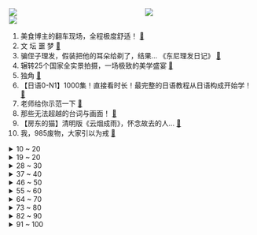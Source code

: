 <div >
	<a style="float:left;width:55%;" href = "https://github.com/anuraghazra/github-readme-stats">
	 <img src = "https://github-readme-stats.vercel.app/api?username=iuuuuuaena&theme=buefy&show_icons=true"/>
	</a>
	<a  style="float:right;width:45%" href = "https://github.com/anuraghazra/github-readme-stats">
	 <img  src="https://github-readme-stats.vercel.app/api/top-langs/?username=anuraghazra&layout=compact"/>
	</a>
	</div>

[![](https://img.shields.io/badge/jxd-@jxdgogogo.xyz-yellowgreen.svg)](https://www.jxdgogogo.xyz)<br>
1. 美食博主的翻车现场，全程极度舒适！ [:link:](//www.bilibili.com/video/BV1di4y1Q7dW) <br>
2. 文 坛 噩 梦 [:link:](//www.bilibili.com/video/BV1wY4y1i71n) <br>
3. 骗侄子理发，假装把他的耳朵给剃了，结果... 《东尼理发日记》 [:link:](//www.bilibili.com/video/BV1gS4y1K7bQ) <br>
4. 辗转25个国家全实景拍摄，一场极致的美学盛宴 [:link:](//www.bilibili.com/video/BV1uZ4y1U7XR) <br>
5. 独角 [:link:](//www.bilibili.com/video/BV1xa41147Q4) <br>
6. 【日语0-N1】1000集！直接看时长！最完整的日语教程从日语构成开始学！ [:link:](//www.bilibili.com/video/BV17q4y1e7Ax) <br>
7. 老师给你示范一下 [:link:](//www.bilibili.com/video/BV1934y1s7rp) <br>
8. 那些无法超越的台词与画面！ [:link:](//www.bilibili.com/video/BV1y34y1s7x7) <br>
9. 【房东的猫】清明版《云烟成雨》，怀念故去的人… [:link:](//www.bilibili.com/video/BV1JS4y1P7Nb) <br>
10. 我，985废物，大家引以为戒 [:link:](//www.bilibili.com/video/BV1t3411H7Zw) <br>
<details>
<summary>10 ~ 20</summary>

11. 师傅还是走个流程吧，直接剪怕你受不了 [:link:](//www.bilibili.com/video/BV18L4y1L75d) <br>
12. 她们有多爱扯头花，演技就退步得有多差。 [:link:](//www.bilibili.com/video/BV1gL4y1j7Pk) <br>
13. 【半佛】跟素颜和解？笑了。 [:link:](//www.bilibili.com/video/BV1Jr4y1p79B) <br>
14. 不愧是重庆！这里也太热情了吧！ [:link:](//www.bilibili.com/video/BV16Y41177os) <br>
15. 请帮我为烈士寻找家人，谢谢 [:link:](//www.bilibili.com/video/BV1y44y1P77M) <br>
16. 《 你 好，六 耳 猕 猴 》-无间西游大结局 [:link:](//www.bilibili.com/video/BV1QA4y1X78d) <br>
17. 连续熬夜一年，你的身体会发生什么变化？ [:link:](//www.bilibili.com/video/BV1Bu411e7xm) <br>
18. “不能说毫无关系，只能说一模一样” [:link:](//www.bilibili.com/video/BV1rS4y1m7aa) <br>
19. 这操作是人类能完成的？？ [:link:](//www.bilibili.com/video/BV1Gu411i7fb) <br>
</details>
<details>
<summary>19 ~ 20</summary>

20. 我给你们炫一个 [:link:](//www.bilibili.com/video/BV1eq4y1a7wL) <br>
21. 生日上出现一个奇怪的人，好怪噢...再看一眼！ [:link:](//www.bilibili.com/video/BV18Y4y1W7TG) <br>
22. 可能他自己都忘记了以前善良的自己...但是这一刻他的良知被唤醒！灵魂被救赎了！！ [:link:](//www.bilibili.com/video/BV1hP4y1K7PE) <br>
23. 牡 蛎 壳！ [:link:](//www.bilibili.com/video/BV1x3411J7BP) <br>
24. 独立卫浴是真独立啊 [:link:](//www.bilibili.com/video/BV1w34y1t7eC) <br>
25. 诈 骗 未 遂 [:link:](//www.bilibili.com/video/BV1Di4y1S7C9) <br>
26. 这种快递千万不要收！ [:link:](//www.bilibili.com/video/BV1dZ4y1m7NY) <br>
27. 许嵩，你根本没在唱《素颜》，你躲哪去了？ [:link:](//www.bilibili.com/video/BV1xu411i7iV) <br>
28. 这是不是上网课的你？ [:link:](//www.bilibili.com/video/BV1nY4y1i721) <br>
</details>
<details>
<summary>28 ~ 30</summary>

29. 2022年低预算高性价比“ITX”迷你游戏办公电脑 [:link:](//www.bilibili.com/video/BV1gi4y1D7Hu) <br>
30. 毕业回到家乡小县城，生活变得简单，平静！躺到傍晚，还是起床买点冰淇淋吧。 [:link:](//www.bilibili.com/video/BV1NY4y1i7AR) <br>
31. 【硬核科普】键盘上这9个键，到底有什么用？ [:link:](//www.bilibili.com/video/BV16P4y1K7AW) <br>
32. 【花小烙】这一期来读读评论吧！ [:link:](//www.bilibili.com/video/BV1T5411U7Fu) <br>
33. 看！前方星光璀璨！ [:link:](//www.bilibili.com/video/BV1r5411S7Z3) <br>
34. 爆肝3个月，一次看爽！详细解说经典美剧《越狱》1-4季 [:link:](//www.bilibili.com/video/BV1HF411s7hK) <br>
35. 10万播放我发给他妈 [:link:](//www.bilibili.com/video/BV1BZ4y1m7BE) <br>
36. 在宠物店遇到一只很来劲的小猫，直接把她带回家 [:link:](//www.bilibili.com/video/BV1F5411D7XW) <br>
37. 挑战自制潮汕‘毒药’停不下来的美味！ [:link:](//www.bilibili.com/video/BV1Wq4y1a7Tx) <br>
</details>
<details>
<summary>37 ~ 40</summary>

38. 这就是同一个公寓出来的演技，卧槽真绝！！！ [:link:](//www.bilibili.com/video/BV1k94y1o7JD) <br>
39. 《十 年》 [:link:](//www.bilibili.com/video/BV1rL4y1j7Zi) <br>
40. 【SDARK】我的德天使有点不一样 [:link:](//www.bilibili.com/video/BV1cS4y1279D) <br>
41. AK Is Back（这歌太中二了本人都受不了）（但是很炸） [:link:](//www.bilibili.com/video/BV1PP4y1T7EQ) <br>
42. 十八通宵喝不醉，中年听歌流眼泪 [:link:](//www.bilibili.com/video/BV1tq4y1e7RW) <br>
43. 许嵩和米津玄师听完都沉默了 [:link:](//www.bilibili.com/video/BV1HT4y1v7HS) <br>
44. 妹说就是零卡，但是做成了游戏！ [:link:](//www.bilibili.com/video/BV1j3411H71x) <br>
45. 哈哈哈哈！这是谁写的！？爆笑吐槽网络神级沙雕小说《拼夕夕系统附身，六万人砍不死我》！ [:link:](//www.bilibili.com/video/BV14u411i7Xz) <br>
46. 《企业级报点》 [:link:](//www.bilibili.com/video/BV1W34y1x7Na) <br>
</details>
<details>
<summary>46 ~ 50</summary>

47. 清明节，陈祥榕画像前摆满桔子和鲜花…… [:link:](//www.bilibili.com/video/BV1hi4y1S73x) <br>
48. 瑞娇嫲嫲潮汕生腌  厨子探店¥516 [:link:](//www.bilibili.com/video/BV1Z5411S7rR) <br>
49. 【清明节】许嵩《清明雨上》经典中国风神曲！清明节必听！ [:link:](//www.bilibili.com/video/BV1JY4y1H7vP) <br>
50. 关注！灵璧县通报渔沟中学一学生死亡调查处置情况 [:link:](//www.bilibili.com/video/BV1QS4y117Hy) <br>
51. 平平淡淡的生活才是真爱 [:link:](//www.bilibili.com/video/BV1jP4y1T7fd) <br>
52. 朋 友 开 黑 现 状 [:link:](//www.bilibili.com/video/BV1wL4y1j7g7) <br>
53. 【老头环动画】菈妮在褪色者上塔之前竟然…… [:link:](//www.bilibili.com/video/BV1mr4y1p7dP) <br>
54. “成年狗的世界，没有容易二字” [:link:](//www.bilibili.com/video/BV1F44y1V7dE) <br>
55. 《海妖的戏命，狂风的余烬！》 [:link:](//www.bilibili.com/video/BV1ZP4y1K7zC) <br>
</details>
<details>
<summary>55 ~ 60</summary>

56. 放弃高考，差点抑郁自杀，从愤怒暴躁，到知行合一【寻找·许巍】 [:link:](//www.bilibili.com/video/BV1Pa411i7jF) <br>
57. 自制两轮“不倒翁”电动车之我的腿是怎么没的 [:link:](//www.bilibili.com/video/BV1A5411U7Ku) <br>
58. 教程｜用表情包做的小机关手帐立体书｜请大数据推送给每一个疫情被封的人 [:link:](//www.bilibili.com/video/BV1yT4y1e77m) <br>
59. 一句话绑架道德绑架！！！ [:link:](//www.bilibili.com/video/BV1G44y1P7Y3) <br>
60. BigBang最新回归曲【春夏秋冬】MV公开 [:link:](//www.bilibili.com/video/BV1zq4y1a7bW) <br>
61. 【野生人类图鉴】职场鬼才，资本家看了都流泪 【妈见打】 [:link:](//www.bilibili.com/video/BV1v44y1P7ir) <br>
62. 用P链其实是在保护狗狗 [:link:](//www.bilibili.com/video/BV1DY411J74a) <br>
63. 中文的一字之差有多致命 [:link:](//www.bilibili.com/video/BV1o5411S7rX) <br>
64. 三阿哥弘时：后夺嫡时代，最惨皇子，因何而死？【雍正王朝】 [:link:](//www.bilibili.com/video/BV1vY411778U) <br>
</details>
<details>
<summary>64 ~ 70</summary>

65. 假如给你60秒向上帝提问（第六期） [:link:](//www.bilibili.com/video/BV1N94y1Z7PR) <br>
66. 【A-SOUL】A-SOUL的电车难题 [:link:](//www.bilibili.com/video/BV1tZ4y1U7n8) <br>
67. 4月3日，浙江金华。疫情封校期间，一人跳伞滑行误入学校，进校不一定要翻墙还可以跳伞，保安：真是防不胜防！ [:link:](//www.bilibili.com/video/BV1UY41177CN) <br>
68. 拯救b站up主形象系列---剪了头去说唱新世代 [:link:](//www.bilibili.com/video/BV1rF41137SC) <br>
69. 《我 的 粪 斗》 [:link:](//www.bilibili.com/video/BV1CY4y1p7xA) <br>
70. 怨  种  实  习 [:link:](//www.bilibili.com/video/BV1Qu411i7ad) <br>
71. 在一起7年，我在想… [:link:](//www.bilibili.com/video/BV16a411i7fK) <br>
72. 普通柜员为什么当不了销冠？看完视频你就知道了！这些销售场景你有遇到过吗？最怕柜员告诉我 你可能要穿多少码。。。 [:link:](//www.bilibili.com/video/BV1A3411H7XB) <br>
73. 大可不必的无框门 [:link:](//www.bilibili.com/video/BV193411H7i9) <br>
</details>
<details>
<summary>73 ~ 80</summary>

74. 挑水果攻略 [:link:](//www.bilibili.com/video/BV143411H77P) <br>
75. 做一杯10分钟还翻车？纯萌新咖啡入坑体验！ [:link:](//www.bilibili.com/video/BV1fS4y117PC) <br>
76. 这一季，关乎男人的尊严！！！ [:link:](//www.bilibili.com/video/BV1QT4y1e79k) <br>
77. 白象居然有7毛一袋的泡面，吃起来究竟怎么样？ [:link:](//www.bilibili.com/video/BV1rZ4y1U71f) <br>
78. 甜 妹 出 游 [:link:](//www.bilibili.com/video/BV1WY4y1W7Rh) <br>
79. 社死！偷偷在女友玩VR游戏的时候开b站直播！一万人看她跳舞？ [:link:](//www.bilibili.com/video/BV1w5411U7bN) <br>
80. 【硬核】咽拭子到绿码中间的六小时，发生了什么？ [:link:](//www.bilibili.com/video/BV1xY4y1W73g) <br>
81. 一不小心，把B站玩坏了！ [:link:](//www.bilibili.com/video/BV1ta41147JZ) <br>
82. 监考老师的这套词儿是不是都训练过啊？ [:link:](//www.bilibili.com/video/BV1xa41147jx) <br>
</details>
<details>
<summary>82 ~ 90</summary>

83. 学了三年动画做的3D三国杀 [:link:](//www.bilibili.com/video/BV1vY4y1W7pa) <br>
84. 来盒马干饭，薅羊毛终结者竟成冤大头！无广试吃员 [:link:](//www.bilibili.com/video/BV1CY41177hB) <br>
85. 这位同学上网课请不要打CSGO [:link:](//www.bilibili.com/video/BV1Lr4y1s7Et) <br>
86. 江山如此多娇 [:link:](//www.bilibili.com/video/BV1bP4y1K762) <br>
87. 《关于日本人对日本绝望的这件事》 [:link:](//www.bilibili.com/video/BV1ZZ4y1m7n5) <br>
88. 笑死，立学霸人设的来看看书卷气怎么演！ [:link:](//www.bilibili.com/video/BV1X3411n7py) <br>
89. 被纽约地铁站里的这些人才笑死 [:link:](//www.bilibili.com/video/BV1YP4y1K7HE) <br>
90. 这小刺猬的小PP，真的好像水蜜桃！！闹木闹木kiyo！！这谁能顶得住！！ [:link:](//www.bilibili.com/video/BV1h44y1P754) <br>
91. 周杰伦：拒绝用韩语采访，当众怒怼韩国网友，他到底有多爱国！ [:link:](//www.bilibili.com/video/BV1hP4y1u7tb) <br>
</details>
<details>
<summary>91 ~ 100</summary>

92. 主播kid重度依赖 †升天†【散人】 [:link:](//www.bilibili.com/video/BV1uS4y1P7Sf) <br>
93. 论炫富我只服他，极度奢靡的生活令人瞠目结舌，自称靠打扑克赢得亿万身家，真相竟然是这样 [:link:](//www.bilibili.com/video/BV1mS4y1m7MC) <br>
94. 《 硬 核 会 员 》 [:link:](//www.bilibili.com/video/BV1N44y1P7Ea) <br>
95. “看好了，我只演示一遍” [:link:](//www.bilibili.com/video/BV15Y41177Rp) <br>
96. 看得出来，它真的很饿…… [:link:](//www.bilibili.com/video/BV1K44y1V7UC) <br>
97. 一盘菜就敢要价三千？佛跳墙看了都直呼离谱… [:link:](//www.bilibili.com/video/BV133411H7pN) <br>
98. 《光年之外》缘分让我们相遇在乱世以外 [:link:](//www.bilibili.com/video/BV1Lr4y1s7ty) <br>
99. 清华学霸演讲:未来一瞥‖开口惊艳全场‖21世纪杯演讲冠军 [:link:](//www.bilibili.com/video/BV1yu411v7nR) <br>
100. “哪位乘客把猫猫带上车了？” [:link:](//www.bilibili.com/video/BV1JS4y117wW) <br>
</details>
